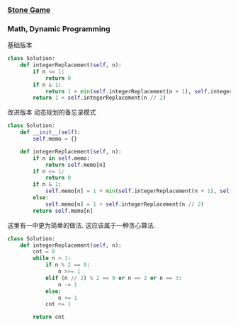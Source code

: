 ### [Stone Game](https://leetcode.com/problems/integer-replacement/)

### Math, Dynamic Programming

基础版本

```Python
class Solution:
    def integerReplacement(self, n):
        if n <= 1:
            return 0
        if n & 1:
            return 1 + min(self.integerReplacement(n + 1), self.integerReplacement(n - 1))
        return 1 + self.integerReplacement(n // 2)

```


改进版本 动态规划的备忘录模式

```Python
class Solution:
    def __init__(self):
        self.memo = {}

    def integerReplacement(self, n):
        if n in self.memo:
            return self.memo[n]
        if n <= 1:
            return 0
        if n & 1:
            self.memo[n] = 1 + min(self.integerReplacement(n + 1), self.integerReplacement(n - 1))
        else:
            self.memo[n] = 1 + self.integerReplacement(n // 2)
        return self.memo[n]
```


这里有一中更为简单的做法. 这应该属于一种贪心算法.

```Python
class Solution:
    def integerReplacement(self, n):
        cnt = 0
        while n > 1:
            if n % 2 == 0:
                n >>= 1
            elif (n // 2) % 2 == 0 or n == 2 or n == 3:
                n -= 1
            else:
                n += 1
            cnt += 1

        return cnt
```
